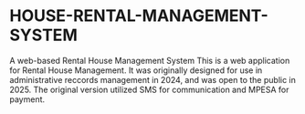 # HOUSE-RENTAL-MANAGEMENT-SYSTEM
A web-based Rental House Management System This is a web application for Rental House Management. It was originally designed for use in administrative reccords management in 2024, and was open to the public in 2025. The original version utilized SMS for communication and MPESA for payment. 
